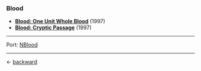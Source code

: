 ### Blood

- [**Blood: One Unit Whole Blood**](https://blood-wiki.org/index.php?title=Blood) (1997)
- [**Blood: Cryptic Passage**](https://blood-wiki.org/index.php?title=Cryptic_Passage) (1997)

---

Port: [NBlood](https://github.com/nukeykt/NBlood/releases)

---

&larr; [backward](../../../../README.md)
